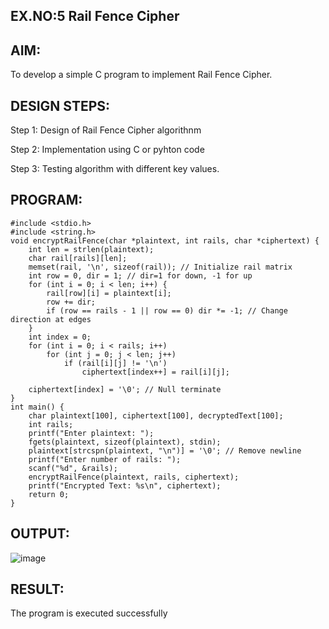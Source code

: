 ## EX.NO:5 Rail Fence Cipher

## AIM:
To develop a simple C program to implement Rail Fence Cipher.

## DESIGN STEPS:
Step 1:
Design of Rail Fence Cipher algorithnm

Step 2:
Implementation using C or pyhton code

Step 3:
Testing algorithm with different key values. 

## PROGRAM:
```
#include <stdio.h>
#include <string.h>
void encryptRailFence(char *plaintext, int rails, char *ciphertext) {
    int len = strlen(plaintext);
    char rail[rails][len];
    memset(rail, '\n', sizeof(rail)); // Initialize rail matrix
    int row = 0, dir = 1; // dir=1 for down, -1 for up
    for (int i = 0; i < len; i++) {
        rail[row][i] = plaintext[i];
        row += dir;
        if (row == rails - 1 || row == 0) dir *= -1; // Change direction at edges
    }
    int index = 0;
    for (int i = 0; i < rails; i++)
        for (int j = 0; j < len; j++)
            if (rail[i][j] != '\n')
                ciphertext[index++] = rail[i][j];

    ciphertext[index] = '\0'; // Null terminate
}
int main() {
    char plaintext[100], ciphertext[100], decryptedText[100];
    int rails;
    printf("Enter plaintext: ");
    fgets(plaintext, sizeof(plaintext), stdin);
    plaintext[strcspn(plaintext, "\n")] = '\0'; // Remove newline
    printf("Enter number of rails: ");
    scanf("%d", &rails);
    encryptRailFence(plaintext, rails, ciphertext);
    printf("Encrypted Text: %s\n", ciphertext);
    return 0;
}

```

## OUTPUT:
![image](https://github.com/user-attachments/assets/37a6e449-4dcf-48f8-8956-dd2c0e79abc3)


## RESULT:
The program is executed successfully
